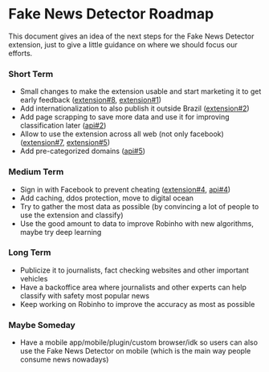 Fake News Detector Roadmap
==========================

This document gives an idea of the next steps for the Fake News Detector extension, just to give a little guidance on where we should focus our efforts.

### Short Term

- Small changes to make the extension usable and start marketing it to get early feedback ([extension#8](https://github.com/fake-news-detector/extension/issues/8), [extension#1](https://github.com/fake-news-detector/extension/issues/1))
- Add internationalization to also publish it outside Brazil ([extension#2](https://github.com/fake-news-detector/extension/issues/2))
- Add page scrapping to save more data and use it for improving classification later ([api#2](https://github.com/fake-news-detector/api/issues/2))
- Allow to use the extension across all web (not only facebook) ([extension#7](https://github.com/fake-news-detector/extension/issues/7),  [extension#5](https://github.com/fake-news-detector/extension/issues/7))
- Add pre-categorized domains
([api#5](https://github.com/fake-news-detector/api/issues/5))

### Medium Term

- Sign in with Facebook to prevent cheating ([extension#4](https://github.com/fake-news-detector/extension/issues/4), [api#4](https://github.com/fake-news-detector/api/issues/4))
- Add caching, ddos protection, move to digital ocean
- Try to gather the most data as possible (by convincing a lot of people to use the extension and classify)
- Use the good amount to data to improve Robinho with new algorithms, maybe try deep learning

### Long Term

- Publicize it to journalists, fact checking websites and other important vehicles
- Have a backoffice area where journalists and other experts can help classify with safety most popular news
- Keep working on Robinho to improve the accuracy as most as possible

### Maybe Someday

- Have a mobile app/mobile/plugin/custom browser/idk so users can also use the Fake News Detector on mobile (which is the main way people consume news nowadays)
